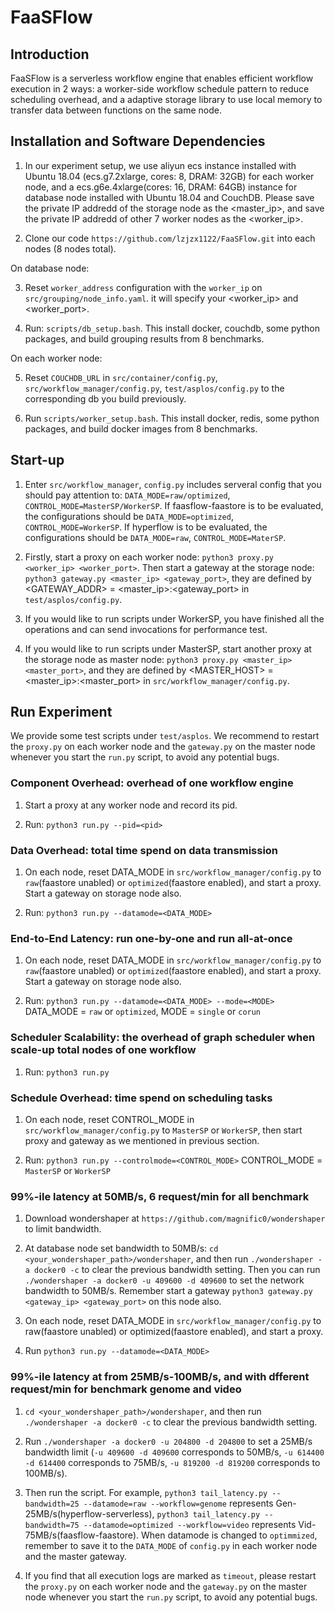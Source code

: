 # FaaSFlow

## Introduction

FaaSFlow is a serverless workflow engine that enables efficient workflow execution in 2 ways: a worker-side workflow schedule pattern to reduce scheduling overhead, and a adaptive storage library to use local memory to transfer data between functions on the same node.

## Installation and Software Dependencies

1. In our experiment setup, we use aliyun ecs instance installed with Ubuntu 18.04 (ecs.g7.2xlarge, cores: 8, DRAM: 32GB) for each worker node, and a ecs.g6e.4xlarge(cores: 16, DRAM: 64GB) instance for database node installed with Ubuntu 18.04 and CouchDB. Please save the private IP addredd of the storage node as the <master_ip>, and save the private IP addredd of other 7 worker nodes as the <worker_ip>.

2. Clone our code `https://github.com/lzjzx1122/FaaSFlow.git` into each nodes (8 nodes total).

On database node:

3. Reset `worker_address` configuration with the `worker_ip` on `src/grouping/node_info.yaml`. it will specify your <worker_ip> and <worker_port>.

4. Run: `scripts/db_setup.bash`. This install docker, couchdb, some python packages, and build grouping results from 8 benchmarks.

On each worker node:

5. Reset `COUCHDB_URL`  in `src/container/config.py`, `src/workflow_manager/config.py`, `test/asplos/config.py` to the corresponding db you build previously.

6. Run `scripts/worker_setup.bash`. This install docker, redis, some python packages, and build docker images from 8 benchmarks.

## Start-up

1. Enter `src/workflow_manager`, `config.py` includes serveral config that you should pay attention to: `DATA_MODE=raw/optimized`, `CONTROL_MODE=MasterSP/WorkerSP`. If faasflow-faastore is to be evaluated, the configurations should be `DATA_MODE=optimized`, `CONTROL_MODE=WorkerSP`. If hyperflow is to be evaluated, the configurations should be `DATA_MODE=raw`, `CONTROL_MODE=MaterSP`. 

2. Firstly, start a proxy on each worker node: `python3 proxy.py <worker_ip> <worker_port>`. Then start a gateway at the storage node: `python3 gateway.py <master_ip> <gateway_port>`, they are defined by <GATEWAY_ADDR> = <master_ip>:<gateway_port> in `test/asplos/config.py`.

3. If you would like to run scripts under WorkerSP, you have finished all the operations and can send invocations for performance test.

4. If you would like to run scripts under MasterSP, start another proxy at the storage node as master node: `python3 proxy.py <master_ip> <master_port>`, and they are defined by <MASTER_HOST> = <master_ip>:<master_port> in `src/workflow_manager/config.py`.

## Run Experiment

We provide some test scripts under `test/asplos`.
We recommend to restart the `proxy.py` on each worker node and the `gateway.py` on the master node whenever you start the `run.py` script, to avoid any potential bugs.

### Component Overhead: overhead of one workflow engine

1. Start a proxy at any worker node and record its pid.

2. Run: `python3 run.py --pid=<pid>`

### Data Overhead: total time spend on data transmission

1. On each node, reset DATA_MODE in `src/workflow_manager/config.py` to `raw`(faastore unabled) or `optimized`(faastore enabled), and start a proxy. Start a gateway on storage node also.

2. Run: `python3 run.py --datamode=<DATA_MODE>`

### End-to-End Latency: run one-by-one and run all-at-once

1. On each node, reset DATA_MODE in `src/workflow_manager/config.py` to `raw`(faastore unabled) or `optimized`(faastore enabled), and start a proxy. Start a gateway on storage node also.

2. Run: `python3 run.py --datamode=<DATA_MODE> --mode=<MODE>` DATA_MODE = `raw` or `optimized`, MODE = `single` or `corun`

### Scheduler Scalability: the overhead of graph scheduler when scale-up total nodes of one workflow

1. Run: `python3 run.py`

### Schedule Overhead: time spend on scheduling tasks

1. On each node, reset CONTROL_MODE in `src/workflow_manager/config.py` to `MasterSP` or `WorkerSP`, then start proxy and gateway as we mentioned in previous section.

2. Run: `python3 run.py --controlmode=<CONTROL_MODE>` CONTROL_MODE = `MasterSP` or `WorkerSP`

### 99%-ile latency at 50MB/s, 6 request/min for all benchmark

1. Download wondershaper at `https://github.com/magnific0/wondershaper` to limit bandwidth.

2. At database node set bandwidth to 50MB/s:  `cd <your_wondershaper_path>/wondershaper`, and then run `./wondershaper -a docker0 -c` to clear the previous bandwidth setting. Then you can run `./wondershaper -a docker0 -u 409600 -d 409600` to set the network bandwidth to 50MB/s. Remember start a gateway ` python3 gateway.py <gateway_ip> <gateway_port> ` on this node also.

3. On each node, reset DATA_MODE in `src/workflow_manager/config.py` to raw(faastore unabled) or optimized(faastore enabled), and start a proxy. 

4. Run `python3 run.py --datamode=<DATA_MODE>`

### 99%-ile latency at from 25MB/s-100MB/s, and with dfferent request/min for benchmark genome and video

1. `cd <your_wondershaper_path>/wondershaper`, and then run `./wondershaper -a docker0 -c` to clear the previous bandwidth setting.

2. Run `./wondershaper -a docker0 -u 204800 -d 204800` to set a 25MB/s bandwidth limit (`-u 409600 -d 409600` corresponds to 50MB/s, `-u 614400 -d 614400` corresponds to 75MB/s, `-u 819200 -d 819200` corresponds to 100MB/s).

3. Then run the script. For example, `python3 tail_latency.py --bandwidth=25 --datamode=raw --workflow=genome` represents Gen-25MB/s(hyperflow-serverless), `python3 tail_latency.py --bandwidth=75 --datamode=optimized --workflow=video` represents Vid-75MB/s(faasflow-faastore). When datamode is changed to `optimmized`, remember to save it to the `DATA_MODE` of `config.py` in each worker node and the master gateway.

4. If you find that all execution logs are marked as `timeout`, please restart the `proxy.py` on each worker node and the `gateway.py` on the master node whenever you start the `run.py` script, to avoid any potential bugs.
